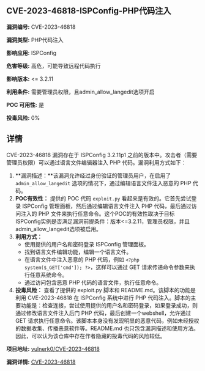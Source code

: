 ## CVE-2023-46818-ISPConfig-PHP代码注入

**漏洞编号:** CVE-2023-46818

**漏洞类型:** PHP代码注入

**影响应用:** ISPConfig

**危害等级:** 高危，可能导致远程代码执行

**影响版本:** <= 3.2.11

**利用条件:** 需要管理员权限，且admin_allow_langedit选项开启

**POC 可用性:** 是

**投毒风险:** 0%

## 详情

CVE-2023-46818 漏洞存在于 ISPConfig 3.2.11p1 之前的版本中。攻击者（需要管理员权限）可以通过语言文件编辑器注入 PHP 代码。漏洞利用方式如下：

1.  **漏洞描述：**该漏洞允许经过身份验证的管理员用户，在启用了 `admin_allow_langedit` 选项的情况下，通过编辑语言文件注入恶意的 PHP 代码。
2.  **POC有效性：** 提供的 POC 代码 `exploit.py` 看起来是有效的。它首先尝试登录 ISPConfig 管理面板，然后通过编辑语言文件注入 PHP 代码，最后通过访问注入的 PHP 文件来执行任意命令。这个POC的有效性取决于目标ISPConfig实例是否满足漏洞前提条件：版本<=3.2.11，管理员权限，并且admin_allow_langedit选项被启用。
3.  **利用方式：**
    *   使用提供的用户名和密码登录 ISPConfig 管理面板。
    *   找到语言文件编辑功能，编辑一个语言文件。
    *   在语言文件中注入恶意的 PHP 代码，例如 `<?php system($_GET['cmd']); ?>`，这样可以通过 GET 请求传递命令参数来执行任意系统命令。
    *   通过访问包含恶意 PHP 代码的语言文件，执行任意命令。
4.  **投毒风险：** 查看了提供的 exploit.py 脚本和 README.md。该脚本的功能是利用 CVE-2023-46818 在 ISPConfig 系统中进行 PHP 代码注入。脚本的主要功能是：检查连接，尝试使用提供的用户名和密码登录，如果登录成功，则通过修改语言文件注入后门 PHP 代码，最后创建一个webshell，允许通过 GET 请求执行任意命令。该脚本本身没有发现明显的恶意代码，例如未经授权的数据收集、传播恶意软件等。README.md 也只包含漏洞描述和使用方法。
    因此，可以认为该仓库中存在作者隐藏的投毒代码的风险较低。


**项目地址:** [vulnerk0/CVE-2023-46818](https://github.com/vulnerk0/CVE-2023-46818)

**漏洞详情:** [CVE-2023-46818](https://nvd.nist.gov/vuln/detail/CVE-2023-46818)